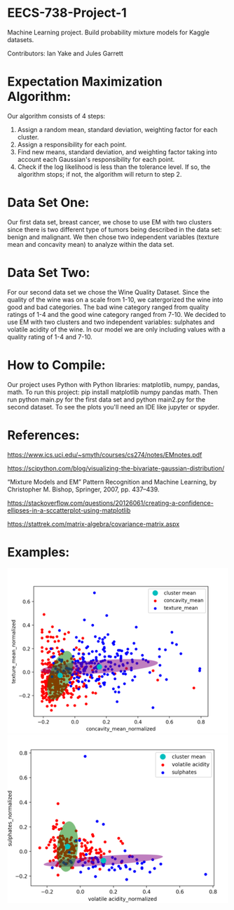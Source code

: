 # EECS-738-Project-1
Machine Learning project. Build probability mixture models for Kaggle datasets.

Contributors: Ian Yake and Jules Garrett

# Expectation Maximization Algorithm:

Our algorithm consists of 4 steps: 
  1) Assign a random mean, standard deviation, weighting factor for each cluster. 
  2) Assign a responsibility for each point. 
  3) Find new means, standard deviation, and weighting factor taking into account each Gaussian's responsibility for each point.
  4) Check if the log likelihood is less than the tolerance level. If so, the algorithm stops; if not, the algorithm will return to step 2. 

# Data Set One:

Our first data set, breast cancer, we chose to use EM with two clusters since there is two different type of tumors being described in the data set: benign and malignant. We then chose two independent variables (texture mean and concavity mean) to analyze within the data set. 

# Data Set Two:

For our second data set we chose the Wine Quality Dataset. Since the quality of the wine was on a scale from 1-10, we catergorized the wine into good and bad categories. The bad wine category ranged from quality ratings of 1-4 and the good wine category ranged from 7-10. We decided to use EM with two clusters and two independent variables: sulphates and volatile acidity of the wine. In our model we are only including values with a quality rating of 1-4 and 7-10. 

# How to Compile: 
Our project uses Python with Python libraries: matplotlib, numpy, pandas, math. To run this project: pip install matplotlib numpy pandas math. Then run python main.py for the first data set and python main2.py for the second dataset. To see the plots you'll need an IDE like jupyter or spyder. 


# References: 

https://www.ics.uci.edu/~smyth/courses/cs274/notes/EMnotes.pdf

https://scipython.com/blog/visualizing-the-bivariate-gaussian-distribution/

“Mixture Models and EM” Pattern Recognition and Machine Learning, by Christopher M. Bishop, Springer, 2007, pp. 437–439.

https://stackoverflow.com/questions/20126061/creating-a-confidence-ellipses-in-a-sccatterplot-using-matplotlib

https://stattrek.com/matrix-algebra/covariance-matrix.aspx


# Examples:
![Breast Cancer Final Plot](resources/cancer_final.png)
![Wine Quality Final Plot](resources/wine_final.png)
